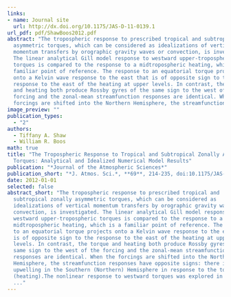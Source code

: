 ```yaml
---
links:
- name: Journal site
  url: http://dx.doi.org/10.1175/JAS-D-11-0139.1
url_pdf: pdf/ShawBoos2012.pdf
abstract: "The tropospheric response to prescribed tropical and subtropical zonally
  asymmetric torques, which can be considered as idealizations of vertical
  momentum transfers by orographic gravity waves or convection, is investigated.
  The linear analytical Gill model response to westward upper-tropospheric
  torques is compared to the response to a midtropospheric heating, which is a
  familiar point of reference. The response to an equatorial torque projects
  onto a Kelvin wave response to the east that is of opposite sign to the
  response to the east of the heating at upper levels. In contrast, the torque
  and heating both produce Rossby gyres of the same sign to the west of the
  forcing and the zonal-mean streamfunction responses are identical. When the
  forcings are shifted into the Northern Hemisphere, the streamfunction responses have opposite signs: there is upwelling in the Southern (Northern) Hemisphere in response to the torque (heating).  The nonlinear response to westward torques was explored in idealized general circulation model experiments. In the absence of a large-scale meridional temperature gradient, the response to an equatorial torque was confined to the tropics and was qualitatively similar to the linear solutions. When the torque was moved into the subtropics, the vorticity budget response was similar to a downward control–type balance in the zonal mean. In the presence of a meridional temperature gradient, the response to an equatorial torque involved a poleward shift of the midlatitude tropospheric jet and Ferrel cell. The response in midlatitudes was associated with a poleward shift of the regions of horizontal eddy momentum flux convergence, which coincided with a shift in the upper-tropospheric critical line for baroclinic waves. The shift in the critical line was caused (in part) by the zonal wind response to the prescribed torque, suggesting a possible cause of the response in midlatitudes. Overall, this hierarchy of analytical and numerical results highlights robust aspects of the response to tropical and subtropical zonally asymmetric torques and represents the first step toward understanding the response in fully comprehensive general circulation models."
image_preview: ""
publication_types:
  - "2"
authors:
  - Tiffany A. Shaw
  - William R. Boos
math: true
title: "The Tropospheric Response to Tropical and Subtropical Zonally Asymmetric
  Torques: Analytical and Idealized Numerical Model Results"
publication: "*Journal of the Atmospheric Sciences*"
publication_short: "*J. Atmos. Sci.*, **69**, 214-235, doi:10.1175/JAS-D-11-0139.1"
date: 2012-01-01
selected: false
abstract_short: "The tropospheric response to prescribed tropical and
  subtropical zonally asymmetric torques, which can be considered as
  idealizations of vertical momentum transfers by orographic gravity waves or
  convection, is investigated. The linear analytical Gill model response to
  westward upper-tropospheric torques is compared to the response to a
  midtropospheric heating, which is a familiar point of reference. The response
  to an equatorial torque projects onto a Kelvin wave response to the east that
  is of opposite sign to the response to the east of the heating at upper
  levels. In contrast, the torque and heating both produce Rossby gyres of the
  same sign to the west of the forcing and the zonal-mean streamfunction
  responses are identical. When the forcings are shifted into the Northern
  Hemisphere, the streamfunction responses have opposite signs: there is
  upwelling in the Southern (Northern) Hemisphere in response to the torque
  (heating).The nonlinear response to westward torques was explored in idealized
  ..."
---
```

